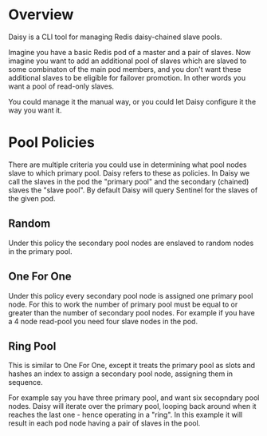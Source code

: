 # Overview 

Daisy is a CLI tool for managing Redis daisy-chained slave pools.

Imagine you have a basic Redis pod of a master and a pair of slaves. Now
imagine you want to add an additional pool of slaves which are slaved to some
combinaton of the main pod members, and you don't want these additional slaves
to be eligible for failover promotion. In other words you want a pool of
read-only slaves.

You could manage it the manual way, or you could let Daisy configure it the way
you want it.

# Pool Policies

There are multiple criteria you could use in determining what pool nodes slave
to which primary pool. Daisy refers to these as policies.  In Daisy we call the
slaves in the pod the "primary pool" and the secondary (chained) slaves the
"slave pool".  By default Daisy will query Sentinel for the slaves of the given
pod.

## Random

Under this policy the secondary pool nodes are enslaved to random nodes in the
primary pool.

## One For One

Under this policy every secondary pool node is assigned one primary pool node.
For this to work the number of primary pool must be equal to or greater than
the number of secondary pool nodes. For example if you have a 4 node read-pool
you need four slave nodes in the pod.

## Ring Pool

This is similar to One For One, except it treats the primary pool as slots and
hashes an index to assign a secondary pool node, assigning them in sequence.

For example say you have three primary pool, and want six secopndary pool
nodes. Daisy will iterate over the primary pool, looping back around when it
reaches the last one - hence operating in a "ring". In this example it will
result in each pod node having a pair of slaves in the pool.
